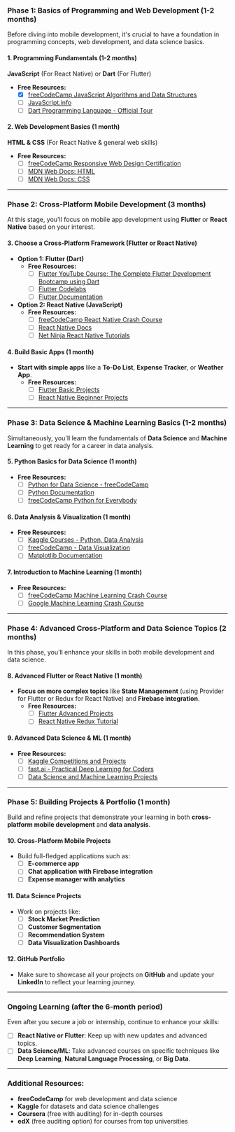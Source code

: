 ### **Phase 1: Basics of Programming and Web Development** (1-2 months)
Before diving into mobile development, it's crucial to have a foundation in programming concepts, web development, and data science basics.

#### **1. Programming Fundamentals (1-2 months)**
**JavaScript** (For React Native) or **Dart** (For Flutter)
   - **Free Resources:**
     - [x] [freeCodeCamp JavaScript Algorithms and Data Structures](https://www.freecodecamp.org/learn/javascript-algorithms-and-data-structures/)
     - [ ] [JavaScript.info](https://javascript.info/)
     - [ ] [Dart Programming Language - Official Tour](https://dart.dev/tour)

#### **2. Web Development Basics (1 month)**
**HTML & CSS** (For React Native & general web skills)
   - **Free Resources:**
     - [ ] [freeCodeCamp Responsive Web Design Certification](https://www.freecodecamp.org/learn/responsive-web-design/)
     - [ ] [MDN Web Docs: HTML](https://developer.mozilla.org/en-US/docs/Web/HTML)
     - [ ] [MDN Web Docs: CSS](https://developer.mozilla.org/en-US/docs/Web/CSS)

---

### **Phase 2: Cross-Platform Mobile Development** (3 months)
At this stage, you'll focus on mobile app development using **Flutter** or **React Native** based on your interest.

#### **3. Choose a Cross-Platform Framework (Flutter or React Native)**  
- **Option 1: Flutter (Dart)**  
   - **Free Resources:**
     - [ ] [Flutter YouTube Course: The Complete Flutter Development Bootcamp using Dart](https://www.youtube.com/watch?v=VPvVD8t02U8)  
     - [ ] [Flutter Codelabs](https://codelabs.developers.google.com/?cat=flutter)  
     - [ ] [Flutter Documentation](https://docs.flutter.dev/get-started)  

- **Option 2: React Native (JavaScript)**
   - **Free Resources:**
     - [ ] [freeCodeCamp React Native Crash Course](https://www.youtube.com/watch?v=0-S5a0eXPoc)  
     - [ ] [React Native Docs](https://reactnative.dev/docs/getting-started)  
     - [ ] [Net Ninja React Native Tutorials](https://www.youtube.com/playlist?list=PL4cUxeGkcC9hOkGbwzgYFmaxB0WiduYJC)

#### **4. Build Basic Apps (1 month)**
- **Start with simple apps** like a **To-Do List**, **Expense Tracker**, or **Weather App**.
   - **Free Resources:**
     - [ ] [Flutter Basic Projects](https://flutter.dev/docs/get-started/codelab)
     - [ ] [React Native Beginner Projects](https://www.freecodecamp.org/news/react-native-tutorial/)  

---

### **Phase 3: Data Science & Machine Learning Basics** (1-2 months)
Simultaneously, you'll learn the fundamentals of **Data Science** and **Machine Learning** to get ready for a career in data analysis.

#### **5. Python Basics for Data Science (1 month)**
   - **Free Resources:**
     - [ ] [Python for Data Science - freeCodeCamp](https://www.youtube.com/watch?v=LHBE6Q9XlzI)
     - [ ] [Python Documentation](https://docs.python.org/3/tutorial/)
     - [ ] [freeCodeCamp Python for Everybody](https://www.freecodecamp.org/news/learn-python-by-building-projects/)

#### **6. Data Analysis & Visualization (1 month)**
   - **Free Resources:**
     - [ ] [Kaggle Courses - Python, Data Analysis](https://www.kaggle.com/learn)
     - [ ] [freeCodeCamp - Data Visualization](https://www.freecodecamp.org/learn/data-visualization/)
     - [ ] [Matplotlib Documentation](https://matplotlib.org/stable/users/index.html)

#### **7. Introduction to Machine Learning (1 month)**
   - **Free Resources:**
     - [ ] [freeCodeCamp Machine Learning Crash Course](https://www.youtube.com/watch?v=7eh4d6sabA0)
     - [ ] [Google Machine Learning Crash Course](https://developers.google.com/machine-learning/crash-course)

---

### **Phase 4: Advanced Cross-Platform and Data Science Topics** (2 months)
In this phase, you’ll enhance your skills in both mobile development and data science.

#### **8. Advanced Flutter or React Native (1 month)**
- **Focus on more complex topics** like **State Management** (using Provider for Flutter or Redux for React Native) and **Firebase integration**.
   - **Free Resources:**
     - [ ] [Flutter Advanced Projects](https://flutter.dev/docs/cookbook)
     - [ ] [React Native Redux Tutorial](https://www.youtube.com/watch?v=9r5Xz_mchXQ)  

#### **9. Advanced Data Science & ML (1 month)**
   - **Free Resources:**
     - [ ] [Kaggle Competitions and Projects](https://www.kaggle.com/)
     - [ ] [fast.ai - Practical Deep Learning for Coders](https://course.fast.ai/)
     - [ ] [Data Science and Machine Learning Projects](https://www.freecodecamp.org/news/learn-data-science-projects/)

---

### **Phase 5: Building Projects & Portfolio** (1 month)
Build and refine projects that demonstrate your learning in both **cross-platform mobile development** and **data analysis**.

#### **10. Cross-Platform Mobile Projects**  
- Build full-fledged applications such as:
  - [ ] **E-commerce app**  
  - [ ] **Chat application with Firebase integration**  
  - [ ] **Expense manager with analytics**

#### **11. Data Science Projects**  
- Work on projects like:
  - [ ] **Stock Market Prediction**  
  - [ ] **Customer Segmentation**  
  - [ ] **Recommendation System**  
  - [ ] **Data Visualization Dashboards**

#### **12. GitHub Portfolio**  
- Make sure to showcase all your projects on **GitHub** and update your **LinkedIn** to reflect your learning journey.

---

### **Ongoing Learning (after the 6-month period)**
Even after you secure a job or internship, continue to enhance your skills:
   - [ ] **React Native or Flutter**: Keep up with new updates and advanced topics.  
   - [ ] **Data Science/ML**: Take advanced courses on specific techniques like **Deep Learning**, **Natural Language Processing**, or **Big Data**.

---

### **Additional Resources:**
- **freeCodeCamp** for web development and data science
- **Kaggle** for datasets and data science challenges
- **Coursera** (free with auditing) for in-depth courses
- **edX** (free auditing option) for courses from top universities
